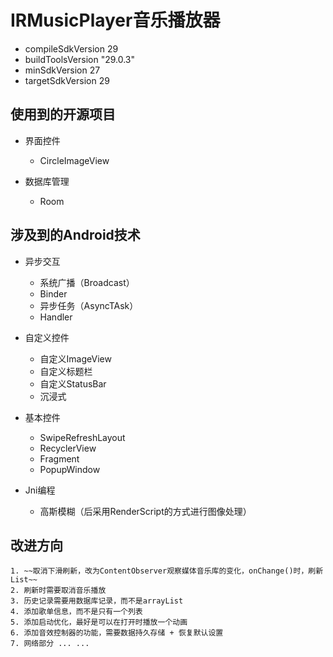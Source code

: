 # IRMusicPlayer音乐播放器

- compileSdkVersion 29
- buildToolsVersion "29.0.3"
- minSdkVersion 27
- targetSdkVersion 29

## 使用到的开源项目

- 界面控件
    - CircleImageView

- 数据库管理
    - Room

## 涉及到的Android技术

- 异步交互
    - 系统广播（Broadcast）
    - Binder
    - 异步任务（AsyncTAsk）
    - Handler

- 自定义控件
    - 自定义ImageView
    - 自定义标题栏
    - 自定义StatusBar
    - 沉浸式

- 基本控件
    - SwipeRefreshLayout
    - RecyclerView
    - Fragment
    - PopupWindow

- Jni编程
    - 高斯模糊（后采用RenderScript的方式进行图像处理）

## 改进方向
    1. ~~取消下滑刷新，改为ContentObserver观察媒体音乐库的变化，onChange()时，刷新List~~
    2. 刷新时需要取消音乐播放
    3. 历史记录需要用数据库记录，而不是arrayList
    4. 添加歌单信息，而不是只有一个列表
    5. 添加启动优化，最好是可以在打开时播放一个动画
    6. 添加音效控制器的功能，需要数据持久存储 + 恢复默认设置
    7. 网络部分 ... ...
